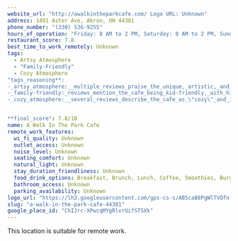 ```yaml
---
website_url: "http://awalkintheparkcafe.com/ Logo URL: Unknown"
address: 1491 Aster Ave, Akron, OH 44301
phone_number: "(330) 536-9255"
hours_of_operation: "Friday: 8 AM to 2 PM, Saturday: 8 AM to 2 PM, Sunday: 8 AM to 2 PM, Monday: 8 AM to 2 PM, Tuesday: 8 AM to 2 PM, Wednesday: 8 AM to 2 PM, Thursday: 8 AM to 2 PM"
restaurant_score: 7.8
best_time_to_work_remotely: Unknown
tags:
  - Artsy Atmosphere
  - "Family-Friendly"
  - Cozy Atmosphere
"tags_reasoning**:
-_artsy_atmosphere:__multiple_reviews_praise_the_unique,_artistic,_and_whimsical_décor_and_ambiance_of_the_cafe.__the_opportunity_to_paint_while_waiting_for_food_further_supports_this_tag.
-_family-friendly:_reviews_mention_the_cafe_being_kid-friendly,_with_high_chairs_available.
-_cozy_atmosphere:__several_reviews_describe_the_cafe_as_\"cozy\"_and_inviting.


**final_score": 7.8/10
name: A Walk In The Park Cafe
remote_work_features:
  wi_fi_quality: Unknown
  outlet_access: Unknown
  noise_level: Unknown
  seating_comfort: Unknown
  natural_light: Unknown
  stay_duration_friendliness: Unknown
  food_drink_options: Breakfast, Brunch, Lunch, Coffee, Smoothies, Burgers, Sandwiches, Quesadillas, Pancakes, Biscuits and Gravy, Iced Coffee
  bathroom_access: Unknown
  parking_availability: Unknown
logo_url: "https://lh3.googleusercontent.com/gps-cs-s/AB5caB8PgWlTVOfn-KmvDKkXRIOHsBFEsg-Gys_fGUcaWrnghwl85ffApyrT2eJwXiiwJVzNoXxwGenbQeeJatcRdmvbJSt4CKg8_4r340nPteqqgBPs9JSb0tc0BFvsF1FQrW51vNL03w=w408-h544-k-no"
slug: "a-walk-in-the-park-cafe-44301"
google_place_id: "ChIJrc-XPwcqMYgRlvrUifST5Xk"
---
```

This location is suitable for remote work.